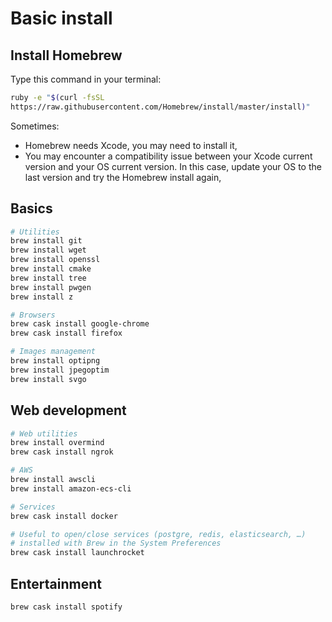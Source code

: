 # Basic install

## Install Homebrew

Type this command in your terminal:
```sh
ruby -e "$(curl -fsSL
https://raw.githubusercontent.com/Homebrew/install/master/install)"
```

Sometimes:
- Homebrew needs Xcode, you may need to install it,
- You may encounter a compatibility issue between your Xcode current version and
  your OS current version. In this case, update your OS to the last version and
  try the Homebrew install again,

## Basics

```sh
# Utilities
brew install git
brew install wget
brew install openssl
brew install cmake
brew install tree
brew install pwgen
brew install z

# Browsers
brew cask install google-chrome
brew cask install firefox

# Images management
brew install optipng
brew install jpegoptim
brew install svgo
```

## Web development

```sh
# Web utilities
brew install overmind
brew cask install ngrok

# AWS
brew install awscli
brew install amazon-ecs-cli

# Services
brew cask install docker

# Useful to open/close services (postgre, redis, elasticsearch, …)
# installed with Brew in the System Preferences
brew cask install launchrocket
```

## Entertainment

```sh
brew cask install spotify
```
